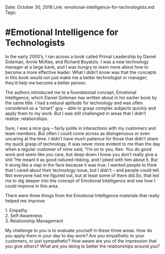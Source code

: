 Date: October 30, 2018
Link: emotional-intelligence-for-technologists.md
Tags:


#Emotional Intelligence for Technologists
========================================

In the early 2000’s, I ran across a book called Primal Leadership by Daniel Goleman, Annie McKee, and Richard Boyatzis. I was a new technology manager at a large bank, and I was hungry to learn more about how to become a more effective leader. What I didn’t know was that the concepts in this book would not just make me a better technologist or manager; they’d help me become a better person.

The authors introduced me to a foundational concept, Emotional Intelligence, which Daniel Goleman has written about in his earlier book by the same title. I had a natural aptitude for technology and was often considered as a “smart” guy – able to grasp complex subjects quickly and apply them to my work. But I was still challenged in areas that I didn’t realize: relationships.

Sure, I was a nice guy – fairly polite in interactions with my customers and team members. But often I could come across as disingenuous or even uncaring at the time. I didn’t have much patience for those that didn’t share my quick grasp of technology. It was never more evident to me than the day when a regular customer of mine said, “I’m on to you, Ken. You do good work and seem like you care, but deep down I know you don’t really give a shit.”He meant it as good natured ribbing, and I joked with him about it. But it stung like a slap in the face because it was true. I wanted people to think that I cared about their technology issue, but I didn’t – and people could tell. Not everyone had me figured out, but at least some of them did.So, that led me to dig deeper into the concept of Emotional Intelligence and see how I could improve in this area.

There were three things from the Emotional Intelligence materials that really helped me improve:

1\. Empathy  
2\. Self-Awareness  
3\. Relationship Management

My challenge to you is to evaluate yourself in these three areas. How do you apply them in your day to day work? Are you empathetic to your customers, or just sympathetic? How aware are you of the impression that you give others? What are you doing to better the relationships around you?

